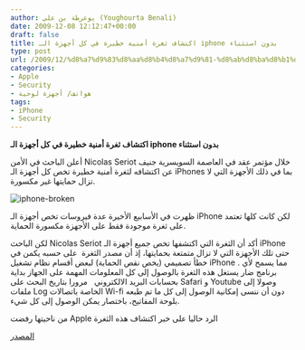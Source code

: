 ```yaml
---
author: يوغرطة بن علي (Youghourta Benali)
date: 2009-12-08 12:12:47+00:00
draft: false
title: اكتشاف ثغرة أمنية خطيرة في كل أجهزة الـ iphone بدون استثناء
type: post
url: /2009/12/%d8%a7%d9%83%d8%aa%d8%b4%d8%a7%d9%81-%d8%ab%d8%ba%d8%b1%d8%a9-%d8%a3%d9%85%d9%86%d9%8a%d8%a9-%d8%ae%d8%b7%d9%8a%d8%b1%d8%a9-%d9%81%d9%8a-%d9%83%d9%84-%d8%a3%d8%ac%d9%87%d8%b2%d8%a9-%d8%a7%d9%84%d9%80/
categories:
- Apple
- Security
- هواتف/ أجهزة لوحية
tags:
- iPhone
- Security
---
```


**اكتشاف ثغرة أمنية خطيرة في كل أجهزة الـ iphone بدون استثناء**



أعلن الباحث في الأمن Nicolas Seriot خلال مؤتمر عقد في العاصمة السويسرية جنيف عن اكتشافه لثغرة أمنية خطيرة تخص كل أجهزة الـ iPhones بما في ذلك الأجهزة التي لا تزال حمايتها غير مكسورة.

![iphone-broken](http://www.it-scoop.com/wp-content/uploads/2009/12/iphone-broken-300x300.jpg)


ظهرت في الأسابيع الأخيرة عدة فيروسات تخص أجهزة الـ iPhone لكن كانت كلها تعتمد على ثغرة موجودة فقط على الأجهزة مكسورة الحماية.

لكن الباحث Nicolas Seriot أكد أن الثغرة التي اكتشفها تخص جميع أجهزة الـ iPhone  حتى تلك الأجهزة التي لا تزال متمتعة بحمايتها، إذ أن مصدر الثغرة  على حسبه يكمن في خطأ تصميمي (يخص نقص الحماية) لبعض أقسام نظام تشغيل iPhone . مما يسمح لأي برنامج ضار يستغل هذه الثغرة بالوصول إلى كل المعلومات المهمة على الجهاز بداية بحسابات البريد الالكتروني   مرورا بتاريخ البحث على Safari و Youtube وصولا إلى ملفات Log الخاصة باتصالات Wi-fi دون أن ننسى إمكانية الوصول إلى كل ما تم طبعه بلوحة المفاتيح، باختصار يمكن الوصول إلى كل شيء.

من ناحيتها رفضت Apple الرد حاليا على خبر اكتشاف هذه الثغرة

[المصدر](http://seriot.ch/resources/talks_papers/iPhonePrivacy.pdf)
